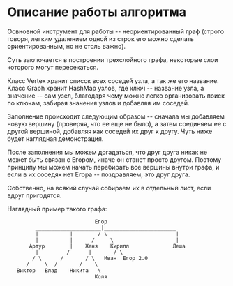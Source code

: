 # Описание работы алгоритма

Освновной инструмент для работы -- неориентированный граф (строго говоря, 
легким удалением одной из строк его можно сделать ориентированным, но не столь важно). 

Суть заключается в построении трехслойного графа, некоторые слои которого могут пересекаться.

Класс Vertex хранит список всех соседей узла, а так же его название. Класс Graph хранит 
HashMap узлов, где ключ -- название узла, а значение -- сам узел, благодаря чему можно легко
организовать поиск по ключам, забирая значения узлов и добавляя им соседей. 

Заполнение происходит следующим образом -- сначала мы добавляем новую вершину
(проверяя, что ее еще не было), а затем соединяем ее с другой вершиной, добавляя
как соседей их друг к другу. Чуть ниже будет наглядная демонстрация.

После заполнения мы можем догадаться, что друг друга никак не может быть связан 
с Егором, иначе он станет просто другом. Поэтому принципу мы можем начать перебирать
все вершины внутри графа, и если в их соседях нет Егора -- поздравляем, это друг друга.

Собственно, на всякий случай собираем их в отдельный лист, если вдруг пригодятся. 

Наглядный пример такого графа:
```                           
                            Егор
         _____________________|_______________________
         |          |        / \                      |
         |          |      /     \                    |
       Артур        |    Женя    Кирилл              Леша
         |         /      |       / \      
        / \      /       / \   Иван  Егор 2.0 
      /     \  /       /    \
   Виктор   Влад    Никита   \
                            Коля
